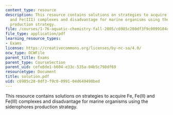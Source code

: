 ```yaml
---
content_type: resource
description: This resource contains solutions on strategies to acquire Fe, Fe(II)
  and Fe(III) complexes and disadvantage for marine organisms using the siderophores
  production strategy.
file: /courses/1-76-aquatic-chemistry-fall-2005/c6985c280df3f9c0099104d649498bed_solution.pdf
file_type: application/pdf
learning_resource_types:
- Exams
license: https://creativecommons.org/licenses/by-nc-sa/4.0/
ocw_type: OCWFile
parent_title: Exams
parent_type: CourseSection
parent_uid: cefe8de1-b604-e33c-535a-04b5c798df69
resourcetype: Document
title: solution.pdf
uid: c6985c28-0df3-f9c0-0991-04d649498bed
---
```

This resource contains solutions on strategies to acquire Fe, Fe(II) and Fe(III) complexes and disadvantage for marine organisms using the siderophores production strategy.